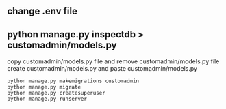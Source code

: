 ## change .env file

## python manage.py inspectdb > customadmin/models.py


copy customadmin/models.py file and remove customadmin/models.py file
create customadmin/models.py and paste customadmin/models.py


```
python manage.py makemigrations customadmin
python manage.py migrate
python manage.py createsuperuser
python manage.py runserver
```
